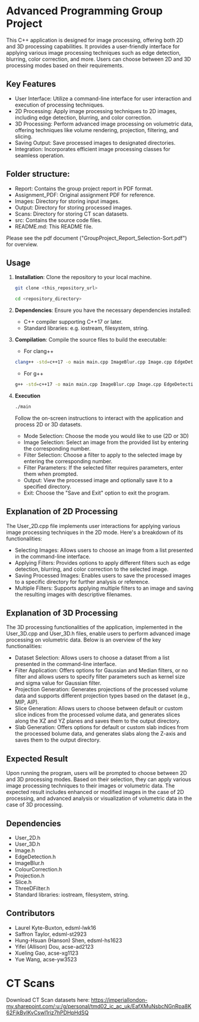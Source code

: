 # Advanced Programming Group Project
This C++ application is designed for image processing, offering both 2D and 3D processing capabilities. It provides a user-friendly interface for applying various image processing techniques such as edge detection, blurring, color correction, and more. Users can choose between 2D and 3D processing modes based on their requirements.

## Key Features

- User Interface: Utilize a command-line interface for user interaction and execution of processing techniques.
- 2D Processing: Apply image processing techniques to 2D images, including edge detection, blurring, and color correction.
- 3D Processing: Perform advanced image processing on volumetric data, offering techniques like volume rendering, projection, filtering, and slicing.
- Saving Output: Save processed images to designated directories.
- Integration: Incorporates efficient image processing classes for seamless operation.


## Folder structure:
- Report: Contains the group project report in PDF format.
- Assignment_PDF: Original assignment PDF for reference.
- Images: Directory for storing input images.
- Output: Directory for storing processed images.
- Scans: Directory for storing CT scan datasets.
- src: Contains the source code files.
- README.md: This README file.

Please see the pdf document ("GroupProject_Report_Selection-Sort.pdf") for overview.


## Usage

1. **Installation**: Clone the repository to your local machine.
    ```bash
    git clone <this_repository_url>
    ```

    ```bash
    cd <repository_directory>
    ```

2. **Dependencies**: Ensure you have the necessary dependencies installed:
    - C++ compiler supporting C++17 or later.
    - Standard libraries: e.g. iostream, filesystem, string.

3. **Compilation**: Compile the source files to build the executable:
    - For clang++
    ```bash
    clang++ -std=c++17 -o main main.cpp ImageBlur.cpp Image.cpp EdgeDetection.cpp ColourCorrection.cpp User_2D.cpp Projection.cpp Slice.cpp ThreeDFilter.cpp User_3D.cpp Volume.cpp
    ```
    
    - For g++
    ```bash
    g++ -std=c++17 -o main main.cpp ImageBlur.cpp Image.cpp EdgeDetection.cpp ColourCorrection.cpp User_2D.cpp Projection.cpp Slice.cpp ThreeDFilter.cpp User_3D.cpp Volume.cpp
    ```

4. **Execution**
    ```bash
    ./main
    ```
    Follow the on-screen instructions to interact with the application and process 2D or 3D datasets.
    - Mode Selection: Choose the mode you would like to use (2D or 3D)
    - Image Selection: Select an image from the provided list by entering the corresponding number.
    - Filter Selection: Choose a filter to apply to the selected image by entering the corresponding number.
    - Filter Parameters: If the selected filter requires parameters, enter them when prompted.
    - Output: View the processed image and optionally save it to a specified directory.
    - Exit: Choose the "Save and Exit" option to exit the program.


## Explanation of 2D Processing

The User_2D.cpp file implements user interactions for applying various image processing techniques in the 2D mode. Here's a breakdown of its functionalities:

- Selecting Images: Allows users to choose an image from a list presented in the command-line interface.
- Applying Filters: Provides options to apply different filters such as edge detection, blurring, and color correction to the selected image.
- Saving Processed Images: Enables users to save the processed images to a specific directory for further analysis or reference.
- Multiple Filters: Supports applying multiple filters to an image and saving the resulting images with descriptive filenames.


## Explanation of 3D Processing

The 3D processing functionalities of the application, implemented in the User_3D.cpp and User_3D.h files, enable users to perform advanced image processing on volumetric data. Below is an overview of the key functionalities:

- Dataset Selection: Allows users to choose a dataset ffrom a list presented in the command-line interface.
- Filter Application: Offers options for Gaussian and Median filters, or no filter and allows users to specify filter parameters such as kernel size and sigma value for Gaussian filter.
- Projection Generation: Generates projections of the processed volume data and supports different projection types based on the dataset (e.g., MIP, AIP).
- Slice Generation: Allows users to choose between default or custom slice indices from the processed volume data, and generates slices along the XZ and YZ planes and saves them to the output directory.
- Slab Generation: Offers options for default or custom slab indices from the processed bolume data, and generates slabs along the Z-axis and saves them to the output directory.


## Expected Result

Upon running the program, users will be prompted to choose between 2D and 3D processing modes. Based on their selection, they can apply various image processing techniques to their images or volumetric data. The expected result includes enhanced or modified images in the case of 2D processing, and advanced analysis or visualization of volumetric data in the case of 3D processing.


## Dependencies

- User_2D.h
- User_3D.h
- Image.h
- EdgeDetection.h
- ImageBlur.h
- ColourCorrection.h
- Projection.h
- Slice.h
- ThreeDFilter.h
- Standard libraries: iostream, filesystem, string.


## Contributors

- Laurel Kyte-Buxton, edsml-lwk16
- Saffron Taylor, edsml-st2923
- Hung-Hsuan (Hanson) Shen, edsml-hs1623
- Yifei (Allison) Dou, acse-ad2123
- Xueling Gao, acse-xg1123
- Yue Wang, acse-yw3523


# CT Scans
Download CT Scan datasets here:
https://imperiallondon-my.sharepoint.com/:u:/g/personal/tmd02_ic_ac_uk/EafXMuNsbcNGnRpa8K62FjkBvIKvCswl1riz7hPDHpHdSQ
